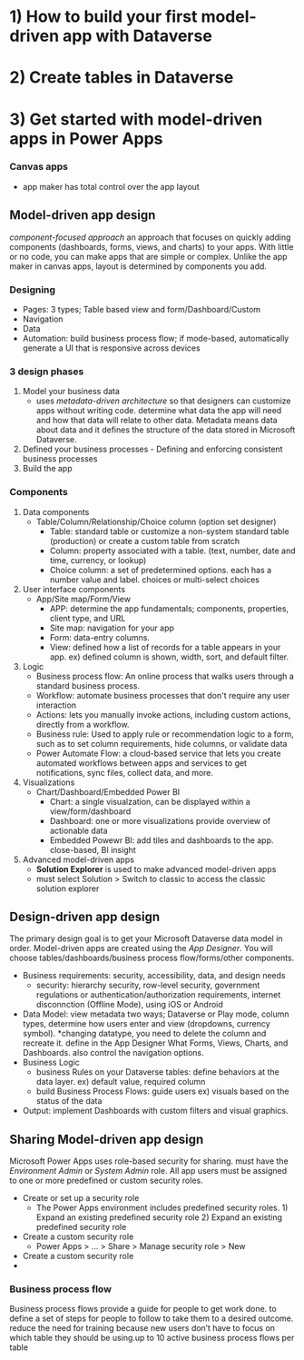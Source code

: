 # 1) How to build your first model-driven app with Dataverse
# 2) Create tables in Dataverse
# 3) Get started with model-driven apps in Power Apps
### Canvas apps
- app maker has total control over the app layout

## Model-driven app design
*component-focused approach* an approach that focuses on quickly adding components (dashboards, forms, views, and charts) to your apps. With little or no code, you can make apps that are simple or complex. Unlike the app maker in canvas apps, layout is determined by components you add.

### Designing
-  Pages: 3 types; Table based view and form/Dashboard/Custom
-  Navigation
-  Data
-  Automation: build business process flow; if mode-based, automatically generate a UI that is responsive across devices

### 3 design phases
1. Model your business data
    -  uses *metadata-driven architecture* so that designers can customize apps without writing code. determine what data the app will need and how that data will relate to other data. Metadata means data about data and it defines the structure of the data stored in Microsoft Dataverse.
2. Defined your business processes - Defining and enforcing consistent business processes 
3. Build the app

### Components
1. Data components
    - Table/Column/Relationship/Choice column (option set designer)
        - Table: standard table or customize a non-system standard table (production) or create a custom table from scratch
        - Column: property associated with a table. (text, number, date and time, currency, or lookup)
        - Choice column: a set of predetermined options. each has a number value and label. choices or multi-select choices    
2. User interface components
    - App/Site map/Form/View
        - APP: determine the app fundamentals; components, properties, client type, and URL
        - Site map: navigation for your app
        - Form: data-entry columns.
        - View: defined how a list of records for a table appears in your app. ex) defined column is shown, width, sort, and default filter.    
3. Logic
    - Business process flow: An online process that walks users through a standard business process. 
    - Workflow: automate business processes that don't require any user interaction
    - Actions: lets you manually invoke actions, including custom actions, directly from a workflow.
    - Business rule: Used to apply rule or recommendation logic to a form, such as to set column requirements, hide columns, or validate data
    - Power Automate Flow: a cloud-based service that lets you create automated workflows between apps and services to get notifications, sync files, collect data, and more.
4. Visualizations
    - Chart/Dashboard/Embedded Power BI
        - Chart: a single visualzation, can be displayed within a view/form/dashboard
        - Dashboard: one or more visualizations provide overview of actionable data
        - Embedded Powewr BI: add tiles and dashboards to the app. close-based, BI insight    
5. Advanced model-driven apps
    - **Solution Explorer** is used to make advanced model-driven apps
    - must select Solution > Switch to classic to access the classic solution explorer

## Design-driven app design
The primary design goal is to get your Microsoft Dataverse data model in order. Model-driven apps are created using the *App Designer*. You will choose tables/dashboards/business process flow/forms/other components.
- Business requirements: security, accessibility, data, and design needs
    - security: hierarchy security, row-level security, government regulations or authentication/authorization requirements, internet disconnction (Offline Mode), using iOS or Android 
- Data Model: view metadata two ways; Dataverse or Play mode, column types, determine how users enter and view (dropdowns, currency symbol). *changing datatype, you need to delete the column and recreate it. define in the App Designer What Forms, Views, Charts, and Dashboards. also control the navigation options. 
- Business Logic
    - business Rules on your Dataverse tables: define behaviors at the data layer. ex) default value, required column
    - build Business Process Flows: guide users ex) visuals based on the status of the data
- Output: implement Dashboards with custom filters and visual graphics.

## Sharing Model-driven app design
Microsoft Power Apps uses role-based security for sharing. must have the *Environment Admin* or *System Admin* role. All app users must be assigned to one or more predefined or custom security roles.

  - Create or set up a security role
       - The Power Apps environment includes predefined security roles. 1) Expand an existing predefined security role  2) Expand an existing predefined security role
   - Create a custom security role
       - Power Apps > ... > Share > Manage security role > New
   - Create a custom security role
   - 
### Business process flow
Business process flows provide a guide for people to get work done. to define a set of steps for people to follow to take them to a desired outcome. reduce the need for training because new users don’t have to focus on which table they should be using.up to 10 active business process flows per table
